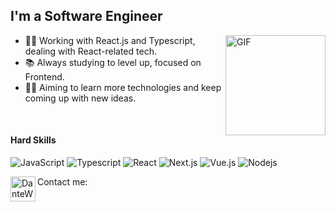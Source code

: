 ## I'm a Software Engineer

<img align="right" alt="GIF" height="160px" src="https://c.tenor.com/AlUkiGkR2j8AAAAC/new-game-ahagon-umiko-programming.gif" />

- 👨‍💻 Working with React.js and Typescript, dealing with React-related tech.
- 📚 Always studying to level up, focused on Frontend.
- 💪🏼 Aiming to learn more technologies and keep coming up with new ideas.

<br />

#### Hard Skills
![JavaScript](https://img.shields.io/badge/-JavaScript-F7DF1E?style=flat-square&logo=javascript&logoColor=ffffff)
![Typescript](http://img.shields.io/badge/-Typescript-3178C6?style=flat-square&logo=typescript&logoColor=ffffff)
![React](https://img.shields.io/badge/-React-61DAFB?style=flat-square&logo=react&logoColor=ffffff)
![Next.js](https://img.shields.io/badge/-Next.js-000000?style=flat-square&logo=Next.js&logoColor=ffffff)
![Vue.js](https://img.shields.io/badge/-Vue.js-4FC08D?style=flat-square&logo=Vue.js&logoColor=ffffff)
![Nodejs](https://img.shields.io/badge/-Nodejs-339933?style=flat-square&logo=Node.js&logoColor=ffffff)


Contact me: [<img align="left" alt="DanteWaker | LinkedIn" width="40px" height="40px" src="https://cliply.co/wp-content/uploads/2021/02/372102050_LINKEDIN_ICON_TRANSPARENT_1080.gif" />][linkedin]
  


[linkedin]: https://www.linkedin.com/in/josedenner/


